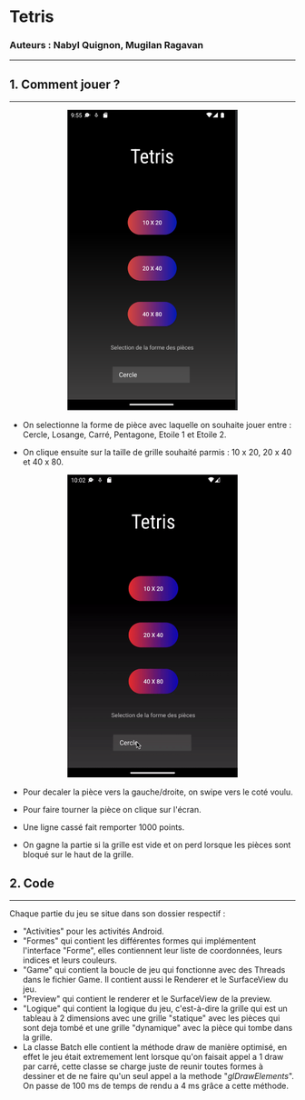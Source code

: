 # Tetris

### Auteurs : Nabyl Quignon, Mugilan Ragavan
---

## 1. Comment jouer ?
---
<p align="center">
    <img src="images/menu.png" alt="drawing" width="300"/>
</p>

 - On selectionne la forme de pièce avec laquelle on souhaite jouer entre : Cercle, Losange, Carré, Pentagone, Etoile 1 et Etoile 2.

 - On clique ensuite sur la taille de grille souhaité parmis : 10 x 20, 20 x 40 et 40 x 80.

<p align="center">
    <img src="images/jeu.gif" alt="drawing" width="300"/>
</p>

 - Pour decaler la pièce vers la gauche/droite, on swipe vers le coté voulu.

 - Pour faire tourner la pièce on clique sur l'écran.

 - Une ligne cassé fait remporter 1000 points.

 - On gagne la partie si la grille est vide et on perd lorsque les pièces sont bloqué sur le haut de la grille.

 ## 2. Code
---
 Chaque partie du jeu se situe dans son dossier respectif : 
 - "Activities" pour les activités Android.
 - "Formes" qui contient les différentes formes qui implémentent l'interface "Forme", elles contiennent leur liste de coordonnées, leurs indices et leurs couleurs.
 - "Game" qui contient la boucle de jeu qui fonctionne avec des Threads dans le fichier Game. Il contient aussi le Renderer et le SurfaceView du jeu.
 - "Preview" qui contient le renderer et le SurfaceView de la preview.
 - "Logique" qui contient la logique du jeu, c'est-à-dire la grille qui est un tableau à 2 dimensions avec une grille "statique" avec les pièces qui sont deja tombé et une grille "dynamique" avec la pièce qui tombe dans la grille.
 - La classe Batch elle contient la méthode draw de manière optimisé, en effet le jeu était extremement lent lorsque qu'on faisait appel a 1 draw par carré, cette classe se charge juste de reunir toutes formes à dessiner et de ne faire qu'un seul appel a la methode "*glDrawElements*". On passe de 100 ms de temps de rendu a 4 ms grâce a cette méthode.



